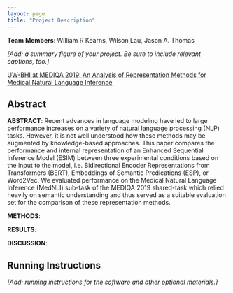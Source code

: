 ```yaml
---
layout: page
title: "Project Description"
---
```


**Team Members**: William R Kearns, Wilson Lau, Jason A. Thomas

_[Add: a summary figure of your project. Be sure to include relevant captions, too.]_

[UW-BHI at MEDIQA 2019: An Analysis of Representation Methods for Medical Natural Language Inference](index.md)

## Abstract
**ABSTRACT**: Recent advances in language modeling have led to large performance increases on a variety of natural language processing (NLP) tasks. However, it is not well understood how these methods may be augmented by knowledge-based approaches. This paper compares the performance and internal representation of an Enhanced Sequential Inference Model (ESIM) between three experimental conditions based on the input to the model, i.e. Bidirectional Encoder Representations from Transformers (BERT), Embeddings of Semantic Predications (ESP), or Word2Vec. We evaluated performance on the Medical Natural Language Inference (MedNLI) sub-task of the MEDIQA 2019 shared-task which relied heavily on semantic understanding and thus served as a suitable evaluation set for the comparison of these representation methods.

**METHODS**:

**RESULTS**:

**DISCUSSION**:



## Running Instructions
_[Add: running instructions for the software and other optional materials.]_
